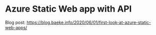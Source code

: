 # Azure Static Web app with API

Blog post: https://blog.baeke.info/2020/06/01/first-look-at-azure-static-web-apps/